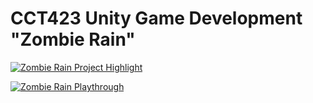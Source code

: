 # CCT423 Unity Game Development "Zombie Rain"

 [![Zombie Rain Project Highlight](https://img.youtube.com/vi/YQfKYiQ-Bvo/0.jpg)](https://www.youtube.com/watch?v=YQfKYiQ-Bvo)


 [![Zombie Rain Playthrough](https://img.youtube.com/vi/YkUIUAmNgmI/0.jpg)](https://www.youtube.com/watch?v=YkUIUAmNgmI)
